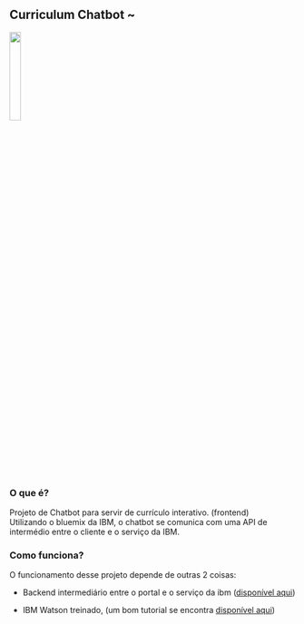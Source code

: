 ## Curriculum Chatbot ~

<img src="https://image.freepik.com/vetores-gratis/robo-sorridente-fofo-chat-bot-e-sinais-de-comunicacao-ilustracao-de-personagem-de-desenho-animado-plana-moderna-isolado-no-branco-falar-bolha-bot-de-bate-papo-de-comunicacao-de-servico-de-apoio-de-voz_92289-518.jpg" width="20%">

### O que é?

Projeto de Chatbot para servir de currículo interativo. (frontend) <br>
Utilizando o bluemix da IBM, o chatbot se comunica com uma API de intermédio entre o cliente e o serviço da IBM. <br>

### Como funciona?

O funcionamento desse projeto depende de outras 2 coisas: <br>

- Backend intermediário entre o portal e o serviço da ibm ([disponível aqui](https://github.com/victormagalhaess/chatbot))

* IBM Watson treinado, (um bom tutorial se encontra [disponível aqui](https://www.ibm.com/developerworks/br/library/desenvolvendo-chatbots-com-watson-conversation/index.html))
